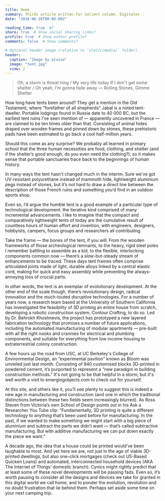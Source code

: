 ```yaml
---
title: Home
summary: Thirds article written for Salient column, Digitales
date: "2018-06-28T00:00:00Z"

reading_time: true  #?
share: true  # Show social sharing links?
profile: true  # Show author profile?
comments: false  # Show comments?

# Optional header image (relative to `static/media/` folder).
header:
  caption: "Image by piviso"
  image: "tent.jpg"
  view: 2
---
```


>Oh, a storm is threat'ning / My very life today
>If I don't get some shelter / Oh yeah, I'm gonna fade away
>— Rolling Stones, Gimme Shelter

How long have tents been around? They get a mention in the Old Testament, where  “forefather of all shepherds” Jabal is a noted tent-dweller. Portable lodgings found in Russia date to 40 000 BC, but the earliest tent ruins I’ve seen mention of — apparently uncovered in France — are claimed to be ten times older than that. Consisting of animal hides draped over wooden frames and pinned down by stones, these prehistoric pads have been estimated to go back a cool half-million years.

Should this come as any surprise? We probably all learned in primary school that the three human necessities are food, clothing, and shelter (and if the shelter’s good enough, do you even need the clothing?), so it makes sense that portable sanctuaries trace back to the beginnings of human history.

In many ways the tent hasn't changed much in the interim. Sure we’ve got UV-resistant polyurethane instead of mammoth hide, lightweight aluminium pegs instead of stones, but it’s not hard to draw a direct line between the description of those French ruins and something you’d find in an outdoor sports shop. 

Even so, I’d argue the humble tent is a good example of a particular type of technological development: the iterative kind comprised of many incremental advancements. I like to imagine that the compact and comparatively lightweight tents of today are the cumulative result of countless hours of human effort and invention, with engineers, designers, hobbyists, campers, focus groups and researchers all contributing.
 
Take the frame — the bones of the tent, if you will. From the wooden frameworks of those archeological remnants, to the heavy, rigid steel poles I remember battling to assemble as a kid, to the flexible, interlocking components common now — there’s a slow-but-steady stream of enhancements to be traced. These days tent frames often comprise articulated joints made of light, durable alloys linked by a central elastic cord, making for quick and easy assembly while preventing the always-annoying loss of crucial parts.

In other words, the tent is an exemplar of evolutionary development. At the other end of the scale though, there’s revolutionary design, radical innovation and the much-touted disruptive technologies. For a number of years now, a research team based at the University of Southern California has investigated the feasibility of 3D printing an entire house from scratch, developing a robotic construction system, Contour Crafting, to do so. Led by Dr. Behrokh Khoshnevis, the project has prototyped a new layered fabrication technology that promises a number of future applications, including the automated manufacturing of modular apartments — pre-built with all the right nooks and crannies for electrical and plumbing components, and suitable for everything from low income housing to extraterrestrial colony construction.  

A few hours up the road from USC, at UC Berkeley's College of Environmental Design, an “experimental pavilion” known as Bloom was unveiled just last month. Consisting of 840 customised blocks 3D-printed in powdered cement, it’s purported to represent a “new paradigm in building construction methods.” It's not going to be that helpful in a storm, but it's well worth a visit to emergingobjects.com to check out for yourself.  

At this site, and others like it, you’ll see plenty to suggest this is indeed a new age in manufacturing and construction (and one in which the traditional distinctions between these two fields seem increasingly blurred). As Ross Steven from Victoria’s own School of Design points out in his Ask a Researcher You Tube clip: “Fundamentally, 3D printing is quite a different technology to anything that’s been used before for manufacturing. In the past, if we wanted to make something we might start with a big piece of aluminium and subtract the parts we didn’t want — that’s called subtractive manufacturing. But with additive manufacturing we can put down exactly the piece we want.”

A decade ago, the idea that a house could be printed would’ve been laughable to most. And yet here we are, not just in the age of viable 3D-printed dwellings, but also one-click mortgages (check out US-Based Quicken Loans) and automated, interconnected household devices (AKA The Internet of Things’ domestic branch). Cynics might rightly predict that at least some of these novel developments will be passing fads. Even so, it’s worth pausing to consider all the designs and devices we take for granted in this digital world we call home, and to ponder the evolution, revolution and no doubt frustration that lie behind them. Perhaps set aside some time on your next camping trip.

